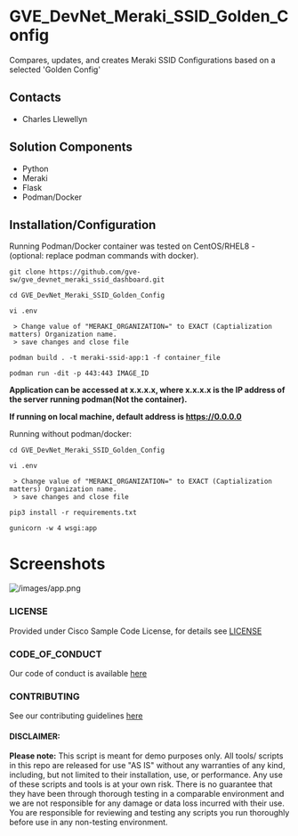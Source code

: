 # GVE_DevNet_Meraki_SSID_Golden_Config
Compares, updates, and creates Meraki SSID Configurations based on a selected 'Golden Config'


## Contacts
* Charles Llewellyn

## Solution Components
* Python
*  Meraki
*  Flask
* Podman/Docker

## Installation/Configuration

Running Podman/Docker container was tested on CentOS/RHEL8 - (optional: replace podman commands with docker).

```
git clone https://github.com/gve-sw/gve_devnet_meraki_ssid_dashboard.git

cd GVE_DevNet_Meraki_SSID_Golden_Config

vi .env

 > Change value of "MERAKI_ORGANIZATION=" to EXACT (Captialization matters) Organization name.
 > save changes and close file
 
podman build . -t meraki-ssid-app:1 -f container_file

podman run -dit -p 443:443 IMAGE_ID

```

**Application can be accessed at x.x.x.x, where x.x.x.x is the IP address of the server running podman(Not the container).**

**If running on local machine, default address is https://0.0.0.0**

Running without podman/docker:

```
cd GVE_DevNet_Meraki_SSID_Golden_Config

vi .env

 > Change value of "MERAKI_ORGANIZATION=" to EXACT (Captialization matters) Organization name.
 > save changes and close file
 
pip3 install -r requirements.txt

gunicorn -w 4 wsgi:app

```


# Screenshots

![/images/app.png](/images/app.png)

### LICENSE

Provided under Cisco Sample Code License, for details see [LICENSE](LICENSE.md)

### CODE_OF_CONDUCT

Our code of conduct is available [here](CODE_OF_CONDUCT.md)

### CONTRIBUTING

See our contributing guidelines [here](CONTRIBUTING.md)

#### DISCLAIMER:
<b>Please note:</b> This script is meant for demo purposes only. All tools/ scripts in this repo are released for use "AS IS" without any warranties of any kind, including, but not limited to their installation, use, or performance. Any use of these scripts and tools is at your own risk. There is no guarantee that they have been through thorough testing in a comparable environment and we are not responsible for any damage or data loss incurred with their use.
You are responsible for reviewing and testing any scripts you run thoroughly before use in any non-testing environment.
